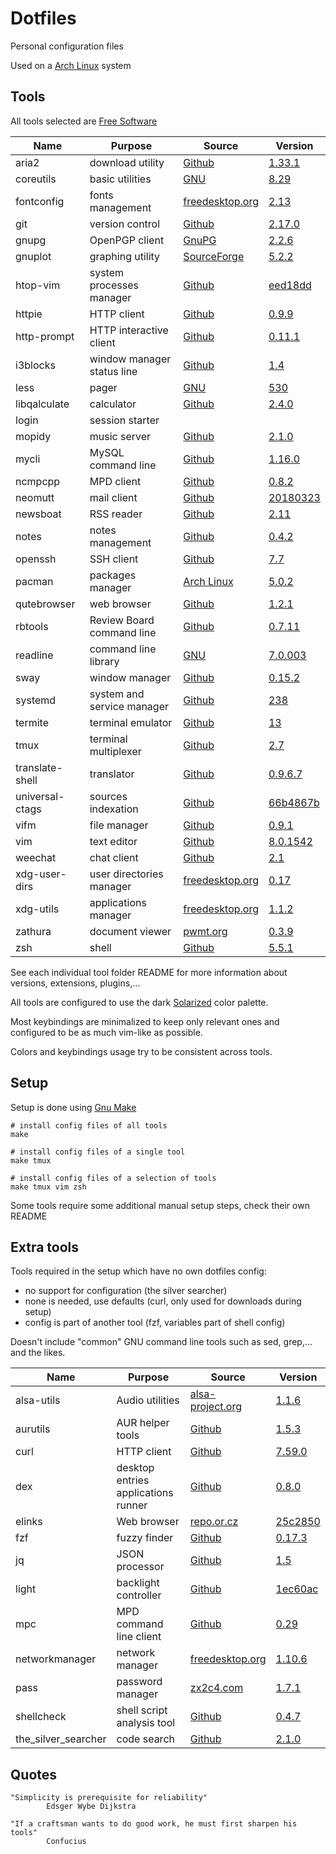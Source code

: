 # Dotfiles

Personal configuration files

Used on a [Arch Linux](https://www.archlinux.org/) system

## Tools

All tools selected are [Free Software](https://www.gnu.org/philosophy/free-sw.en.html)

| Name                   | Purpose                              | Source                                                                 | Version                                                                                                                               |
|------------------------|--------------------------------------|------------------------------------------------------------------------|---------------------------------------------------------------------------------------------------------------------------------------|
| aria2                  | download utility                     | [Github](https://github.com/aria2/aria2)                               | [1.33.1](https://github.com/aria2/aria2/releases/tag/release-1.33.1)                                                                  |
| coreutils              | basic utilities                      | [GNU](http://git.savannah.gnu.org/cgit/coreutils.git/)                 | [8.29](http://git.savannah.gnu.org/cgit/coreutils.git/tag/?h=v8.29)                                                                   |
| fontconfig             | fonts management                     | [freedesktop.org](https://cgit.freedesktop.org/fontconfig/)            | [2.13](https://cgit.freedesktop.org/fontconfig/tag/?h=2.13.0)                                                                         |
| git                    | version control                      | [Github](https://github.com/git/git)                                   | [2.17.0](https://github.com/git/git/releases/tag/v2.17.0)                                                                             |
| gnupg                  | OpenPGP client                       | [GnuPG](https://git.gnupg.org/cgi-bin/gitweb.cgi?p=gnupg.git)          | [2.2.6](https://git.gnupg.org/cgi-bin/gitweb.cgi?p=gnupg.git;a=tag;h=gnupg-2.2.6)                                                     |
| gnuplot                | graphing utility                     | [SourceForge](https://sourceforge.net/p/gnuplot/gnuplot-main/)         | [5.2.2](https://sourceforge.net/p/gnuplot/gnuplot-main/ci/5.2.2/tree/)                                                                |
| htop-vim               | system processes manager             | [Github](https://github.com/KoffeinFlummi/htop-vim)                    | [eed18dd](https://github.com/hishamhm/htop/commit/eed18dd1079a6a5212df4cd56340da62971bb450)                                           |
| httpie                 | HTTP client                          | [Github](https://github.com/jakubroztocil/httpie)                      | [0.9.9](https://pypi.python.org/packages/28/93/4ebf2de4bc74bd517a27a600b2b23a5254a20f28e6e36fc876fd98f7a51b/httpie-0.9.9.tar.gz)      |
| http-prompt            | HTTP interactive client              | [Github](https://github.com/eliangcs/http-prompt)                      | [0.11.1](https://github.com/eliangcs/http-prompt/releases/tag/v0.11.1)                                                                |
| i3blocks               | window manager status line           | [Github](https://github.com/vivien/i3blocks)                           | [1.4](https://github.com/vivien/i3blocks/releases/tag/1.4)                                                                            |
| less                   | pager                                | [GNU](http://ftp.gnu.org/gnu/less/)                                    | [530](http://ftp.gnu.org/gnu/less/less-530.tar.gz)                                                                                    |
| libqalculate           | calculator                           | [Github](https://github.com/Qalculate/libqalculate)                    | [2.4.0](https://github.com/Qalculate/libqalculate/releases/tag/v2.4.0)                                                                |
| login                  | session starter                      |                                                                        |                                                                                                                                       |
| mopidy                 | music server                         | [Github](https://github.com/mopidy/mopidy)                             | [2.1.0](https://github.com/mopidy/mopidy/releases/tag/v2.1.0)                                                                         |
| mycli                  | MySQL command line                   | [Github](https://github.com/dbcli/mycli)                               | [1.16.0](https://github.com/dbcli/mycli/releases/tag/v1.16.0)                                                                         |
| ncmpcpp                | MPD client                           | [Github](https://github.com/arybczak/ncmpcpp)                          | [0.8.2](https://github.com/arybczak/ncmpcpp/releases/tag/0.8.2)                                                                       |
| neomutt                | mail client                          | [Github](https://github.com/neomutt/neomutt)                           | [20180323](https://github.com/neomutt/neomutt/releases/tag/neomutt-20180323)                                                          |
| newsboat               | RSS reader                           | [Github](https://github.com/newsboat/newsboat)                         | [2.11](https://github.com/newsboat/newsboat/releases/tag/r2.11)                                                                       |
| notes                  | notes management                     | [Github](https://github.com/pimterry/notes)                            | [0.4.2](https://github.com/pimterry/notes/releases/tag/v0.4.2)                                                                        |
| openssh                | SSH client                           | [Github](https://github.com/openssh/openssh-portable)                  | [7.7](https://github.com/openssh/openssh-portable/releases/tag/V_7_7_P1)                                                              |
| pacman                 | packages manager                     | [Arch Linux](https://git.archlinux.org/pacman.git)                     | [5.0.2](https://git.archlinux.org/pacman.git/tag/?h=v5.0.2)                                                                           |
| qutebrowser            | web browser                          | [Github](https://github.com/qutebrowser/qutebrowser)                   | [1.2.1](https://github.com/qutebrowser/qutebrowser/releases/tag/v1.2.1)                                                               |
| rbtools                | Review Board command line            | [Github](https://github.com/reviewboard/rbtools)                       | [0.7.11](https://github.com/reviewboard/rbtools/releases/tag/release-0.7.11)                                                          |
| readline               | command line library                 | [GNU](http://git.savannah.gnu.org/cgit/readline.git/)                  | [7.0.003](http://git.savannah.gnu.org/cgit/readline.git/commit/?id=6c32f81cd66bbe86218469063690c84205661a5e)                          |
| sway                   | window manager                       | [Github](https://github.com/swaywm/sway)                               | [0.15.2](https://github.com/swaywm/sway/releases/tag/0.15.2)                                                                          |
| systemd                | system and service manager           | [Github](https://github.com/systemd/systemd)                           | [238](https://github.com/systemd/systemd/releases/tag/v238)                                                                           |
| termite                | terminal emulator                    | [Github](https://github.com/thestinger/termite)                        | [13](https://github.com/thestinger/termite/releases/tag/v13)                                                                          |
| tmux                   | terminal multiplexer                 | [Github](https://github.com/tmux/tmux)                                 | [2.7](https://github.com/tmux/tmux/releases/tag/2.7)                                                                                  |
| translate-shell        | translator                           | [Github](https://github.com/soimort/translate-shell)                   | [0.9.6.7](https://github.com/soimort/translate-shell/releases/tag/v0.9.6.7)                                                           |
| universal-ctags        | sources indexation                   | [Github](https://github.com/universal-ctags/ctags)                     | [66b4867b](https://github.com/universal-ctags/ctags/commit/66b4867b290f3d0925dbc868d11a90740a583479)                                  |
| vifm                   | file manager                         | [Github](https://github.com/vifm/vifm)                                 | [0.9.1](https://github.com/vifm/vifm/releases/tag/v0.9.1)                                                                             |
| vim                    | text editor                          | [Github](https://github.com/vim/vim)                                   | [8.0.1542](https://github.com/vim/vim/releases/tag/v8.0.1542)                                                                         |
| weechat                | chat client                          | [Github](https://github.com/weechat/weechat)                           | [2.1](https://github.com/weechat/weechat/releases/tag/v2.1)                                                                           |
| xdg-user-dirs          | user directories manager             | [freedesktop.org](https://cgit.freedesktop.org/xdg/xdg-user-dirs/)     | [0.17](https://cgit.freedesktop.org/xdg/xdg-user-dirs/tag/?id=0.17)                                                                   |
| xdg-utils              | applications manager                 | [freedesktop.org](https://cgit.freedesktop.org/xdg/xdg-utils/)         | [1.1.2](https://cgit.freedesktop.org/xdg/xdg-utils/tag/?id=v1.1.2)                                                                    |
| zathura                | document viewer                      | [pwmt.org](https://git.pwmt.org/pwmt/zathura)                          | [0.3.9](https://git.pwmt.org/pwmt/zathura/tags/0.3.9)                                                                                 |
| zsh                    | shell                                | [Github](https://github.com/zsh-users/zsh)                             | [5.5.1](https://github.com/zsh-users/zsh/releases/tag/zsh-5.5.1)                                                                      |

See each individual tool folder README for more information
about versions, extensions, plugins,...

All tools are configured to use the dark
[Solarized](http://ethanschoonover.com/solarized) color palette.

Most keybindings are minimalized to keep only relevant ones
and configured to be as much vim-like as possible.

Colors and keybindings usage try to be consistent across tools.


## Setup

Setup is done using [Gnu Make](https://www.gnu.org/software/make/)

```shell
# install config files of all tools
make

# install config files of a single tool
make tmux

# install config files of a selection of tools
make tmux vim zsh
```

Some tools require some additional manual setup steps, check their own README


## Extra tools

Tools required in the setup which have no own dotfiles config:
- no support for configuration (the silver searcher)
- none is needed, use defaults (curl, only used for downloads during setup)
- config is part of another tool (fzf, variables part of shell config)

Doesn't include "common" GNU command line tools
such as sed, grep,... and the likes.

| Name                   | Purpose                              | Source                                                                                 | Version                                                                                                                |
|------------------------|--------------------------------------|----------------------------------------------------------------------------------------|------------------------------------------------------------------------------------------------------------------------|
| alsa-utils             | Audio utilities                      | [alsa-project.org](http://git.alsa-project.org/?p=alsa-utils.git)                      | [1.1.6](http://git.alsa-project.org/?p=alsa-utils.git;a=tag;h=v1.1.6)                                                  |
| aurutils               | AUR helper tools                     | [Github](https://github.com/AladW/aurutils)                                            | [1.5.3](https://github.com/AladW/aurutils/releases/tag/1.5.3)                                                          |
| curl                   | HTTP client                          | [Github](https://github.com/curl/curl)                                                 | [7.59.0](https://github.com/curl/curl/releases/tag/curl-7_59_0)                                                        |
| dex                    | desktop entries applications runner  | [Github](https://github.com/jceb/dex)                                                  | [0.8.0](https://github.com/jceb/dex/releases/tag/v0.8.0)                                                               |
| elinks                 | Web browser                          | [repo.or.cz](http://repo.or.cz/elinks.git)                                             | [25c2850](http://repo.or.cz/elinks.git/commit/25c2850b597ee9a89bda8920e7f3d65ac3ac7e01)                                |
| fzf                    | fuzzy finder                         | [Github](https://github.com/junegunn/fzf)                                              | [0.17.3](https://github.com/junegunn/fzf/releases/tag/0.17.3)                                                          |
| jq                     | JSON processor                       | [Github](https://github.com/stedolan/jq)                                               | [1.5](https://github.com/stedolan/jq/releases/tag/jq-1.5)                                                              |
| light                  | backlight controller                 | [Github](https://github.com/haikarainen/light)                                         | [1ec60ac](https://github.com/haikarainen/light/commit/1ec60ac183cf1b04ff46897ad095ce7704225d80)                        |
| mpc                    | MPD command line client              | [Github](https://github.com/MusicPlayerDaemon)                                         | [0.29](https://github.com/MusicPlayerDaemon/mpc/releases/tag/v0.29)                                                    |
| networkmanager         | network manager                      | [freedesktop.org](https://cgit.freedesktop.org/NetworkManager/NetworkManager)          | [1.10.6](https://cgit.freedesktop.org/NetworkManager/NetworkManager/tag/?h=1.10.6)                                     |
| pass                   | password manager                     | [zx2c4.com](https://git.zx2c4.com/password-store/)                                     | [1.7.1](https://git.zx2c4.com/password-store/tag/?h=1.7.1)                                                             |
| shellcheck             | shell script analysis tool           | [Github](https://github.com/koalaman/shellcheck)                                       | [0.4.7](https://github.com/koalaman/shellcheck/releases/tag/v0.4.7)                                                    |
| the_silver_searcher    | code search                          | [Github](https://github.com/ggreer/the_silver_searcher)                                | [2.1.0](https://github.com/ggreer/the_silver_searcher/releases/tag/2.1.0)                                              |


## Quotes

```
"Simplicity is prerequisite for reliability"
        Edsger Wybe Dijkstra
```

```
"If a craftsman wants to do good work, he must first sharpen his tools"
        Confucius
```
